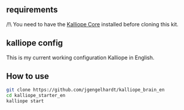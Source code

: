 ## requirements
/!\ You need to have the [Kalliope Core](https://github.com/kalliope-project/kalliope) installed before cloning this kit.

## kalliope config

This is my current working configuration Kalliope in English.

## How to use
 ```bash
git clone https://github.com/jgengelhardt/kalliope_brain_en
cd kalliope_starter_en
kalliope start
```
